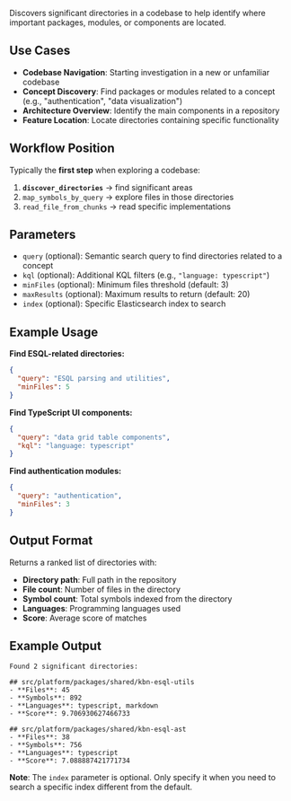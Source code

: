 Discovers significant directories in a codebase to help identify where important packages, modules, or components are located.

## Use Cases
- **Codebase Navigation**: Starting investigation in a new or unfamiliar codebase
- **Concept Discovery**: Find packages or modules related to a concept (e.g., "authentication", "data visualization")
- **Architecture Overview**: Identify the main components in a repository
- **Feature Location**: Locate directories containing specific functionality

## Workflow Position
Typically the **first step** when exploring a codebase:
1. **`discover_directories`** → find significant areas
2. `map_symbols_by_query` → explore files in those directories
3. `read_file_from_chunks` → read specific implementations

## Parameters
- `query` (optional): Semantic search query to find directories related to a concept
- `kql` (optional): Additional KQL filters (e.g., `"language: typescript"`)
- `minFiles` (optional): Minimum files threshold (default: 3)
- `maxResults` (optional): Maximum results to return (default: 20)
- `index` (optional): Specific Elasticsearch index to search

## Example Usage

**Find ESQL-related directories:**
```json
{
  "query": "ESQL parsing and utilities",
  "minFiles": 5
}
```

**Find TypeScript UI components:**
```json
{
  "query": "data grid table components",
  "kql": "language: typescript"
}
```

**Find authentication modules:**
```json
{
  "query": "authentication",
  "minFiles": 3
}
```

## Output Format
Returns a ranked list of directories with:
- **Directory path**: Full path in the repository
- **File count**: Number of files in the directory
- **Symbol count**: Total symbols indexed from the directory
- **Languages**: Programming languages used
- **Score**: Average score of matches

## Example Output
```
Found 2 significant directories:

## src/platform/packages/shared/kbn-esql-utils
- **Files**: 45
- **Symbols**: 892
- **Languages**: typescript, markdown
- **Score**: 9.706930627466733

## src/platform/packages/shared/kbn-esql-ast
- **Files**: 38
- **Symbols**: 756
- **Languages**: typescript
- **Score**: 7.088887421771734
```

**Note**: The `index` parameter is optional. Only specify it when you need to search a specific index different from the default.
